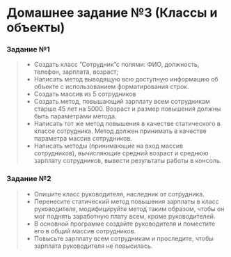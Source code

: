 # Домашнее задание №3 (Классы и объекты)
### Задание №1
>* Создать класс ”Сотрудник”с полями: ФИО, должность, телефон, зарплата, возраст;
>* Написать метод выводящую всю доступную информацию об объекте с использованием форматирования строк.
>* Создать массив из 5 сотрудников
>* Создать метод, повышающий зарплату всем сотрудникам старше 45 лет на 5000. Возраст и размер повышения должны быть параметрами метода.
>* Написать тот же метод повышения в качестве статического в классе сотрудника. Метод должен принимать в качестве параметра массив сотрудников.
>* Написать методы (принимающие на вход массив сотрудников), вычисляющие средний возраст и среднюю зарплату сотрудников, вывести результаты работы в консоль.
### Задание №2
>* Опишите класс руководителя, наследник от сотрудника. 
>* Перенесите статический метод повышения зарплаты в класс руководителя, модифицируйте метод таким образом, чтобы он мог поднять заработную плату всем, кроме руководителей. 
>* В основной программе создайте руководителя и поместите его в общий массив сотрудников. 
>* Повысьте зарплату всем сотрудникам и проследите, чтобы зарплата руководителя не повысилась.